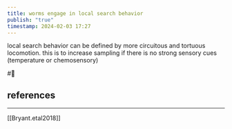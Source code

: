 ```yaml
---
title: worms engage in local search behavior
publish: "true"
timestamp: 2024-02-03 17:27
---
```

local search behavior can be defined by more circuitous and tortuous locomotion. this is to increase sampling if there is no strong sensory cues (temperature or chemosensory)


#🐛 
## references
---
[[Bryant.etal2018]]